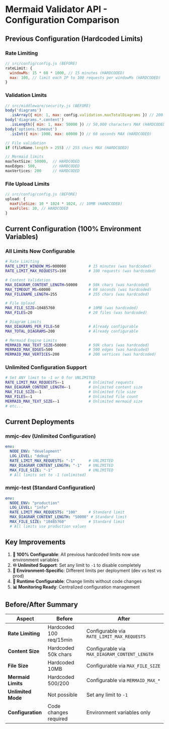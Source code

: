 # Mermaid Validator API - Configuration Comparison

## Previous Configuration (Hardcoded Limits)

### Rate Limiting
```javascript
// src/config/config.js (BEFORE)
rateLimit: {
  windowMs: 15 * 60 * 1000, // 15 minutes (HARDCODED)
  max: 100, // limit each IP to 100 requests per windowMs (HARDCODED)
}
```

### Validation Limits
```javascript
// src/middleware/security.js (BEFORE)
body('diagrams')
  .isArray({ min: 1, max: config.validation.maxTotalDiagrams }) // 200 max diagrams
body('diagrams.*.content')
  .isLength({ min: 1, max: 50000 }) // 50,000 characters MAX (HARDCODED)
body('options.timeout')
  .isInt({ min: 1000, max: 60000 }) // 60 seconds MAX (HARDCODED)

// File validation
if (fileName.length > 255) // 255 chars MAX (HARDCODED)

// Mermaid limits
maxTextSize: 50000,  // HARDCODED
maxEdges: 500,       // HARDCODED
maxVertices: 200     // HARDCODED
```

### File Upload Limits
```javascript
// src/config/config.js (BEFORE)
upload: {
  maxFileSize: 10 * 1024 * 1024, // 10MB (HARDCODED)
  maxFiles: 20, // HARDCODED
}
```

## Current Configuration (100% Environment Variables)

### All Limits Now Configurable
```bash
# Rate Limiting
RATE_LIMIT_WINDOW_MS=900000          # 15 minutes (was hardcoded)
RATE_LIMIT_MAX_REQUESTS=100          # 100 requests (was hardcoded)

# Content Validation
MAX_DIAGRAM_CONTENT_LENGTH=50000     # 50k chars (was hardcoded)
MAX_TIMEOUT_MS=60000                 # 60 seconds (was hardcoded)
MAX_FILENAME_LENGTH=255              # 255 chars (was hardcoded)

# File Upload
MAX_FILE_SIZE=10485760               # 10MB (was hardcoded)
MAX_FILES=20                         # 20 files (was hardcoded)

# Diagram Limits
MAX_DIAGRAMS_PER_FILE=50             # Already configurable
MAX_TOTAL_DIAGRAMS=200               # Already configurable

# Mermaid Engine Limits
MERMAID_MAX_TEXT_SIZE=50000          # 50k chars (was hardcoded)
MERMAID_MAX_EDGES=500                # 500 edges (was hardcoded)
MERMAID_MAX_VERTICES=200             # 200 vertices (was hardcoded)
```

### Unlimited Configuration Support
```bash
# Set ANY limit to -1 or 0 for UNLIMITED
RATE_LIMIT_MAX_REQUESTS=-1           # Unlimited requests
MAX_DIAGRAM_CONTENT_LENGTH=-1        # Unlimited content size
MAX_FILE_SIZE=-1                     # Unlimited file size
MAX_FILES=-1                         # Unlimited file count
MERMAID_MAX_TEXT_SIZE=-1             # Unlimited mermaid size
# etc...
```

## Current Deployments

### mmjc-dev (Unlimited Configuration)
```yaml
env:
  NODE_ENV: "development"
  LOG_LEVEL: "debug"
  RATE_LIMIT_MAX_REQUESTS: "-1"      # UNLIMITED
  MAX_DIAGRAM_CONTENT_LENGTH: "-1"   # UNLIMITED
  MAX_FILE_SIZE: "-1"                # UNLIMITED
  # All limits set to -1 (unlimited)
```

### mmjc-test (Standard Configuration)
```yaml
env:
  NODE_ENV: "production"
  LOG_LEVEL: "info"
  RATE_LIMIT_MAX_REQUESTS: "100"     # Standard limit
  MAX_DIAGRAM_CONTENT_LENGTH: "50000" # Standard limit
  MAX_FILE_SIZE: "10485760"          # Standard limit
  # All limits use production values
```

## Key Improvements

1. **🔧 100% Configurable**: All previous hardcoded limits now use environment variables
2. **♾️ Unlimited Support**: Set any limit to `-1` to disable completely
3. **🚀 Environment-Specific**: Different limits per deployment (dev vs test vs prod)
4. **🔄 Runtime Configurable**: Change limits without code changes
5. **📊 Monitoring Ready**: Centralized configuration management

## Before/After Summary

| Aspect | Before | After |
|--------|--------|-------|
| **Rate Limiting** | Hardcoded 100 req/15min | Configurable via `RATE_LIMIT_MAX_REQUESTS` |
| **Content Size** | Hardcoded 50k chars | Configurable via `MAX_DIAGRAM_CONTENT_LENGTH` |
| **File Size** | Hardcoded 10MB | Configurable via `MAX_FILE_SIZE` |
| **Mermaid Limits** | Hardcoded 500/200 | Configurable via `MERMAID_MAX_*` |
| **Unlimited Mode** | Not possible | Set any limit to `-1` |
| **Configuration** | Code changes required | Environment variables only |